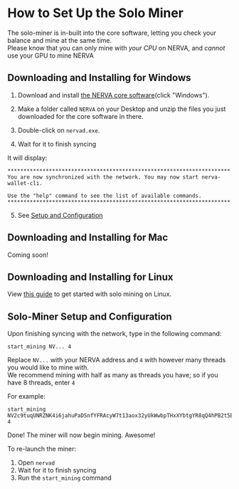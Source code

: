 # How to Set Up the Solo Miner

The solo-miner is in-built into the core software, letting you check your balance and mine at the same time.  
Please know that you can only mine with *your CPU* on NERVA, and *cannot* use your GPU to mine NERVA

## Downloading and Installing for Windows

1. Download and install [the NERVA core software](https://getnerva.org/#downloads)(click "Windows").

2. Make a folder called `NERVA` on your Desktop and unzip the files you just downloaded for the core software in there.

3. Double-click on `nervad.exe`.

4. Wait for it to finish syncing

It will display:

```
**********************************************************************
You are now synchronized with the network. You may now start nerva-wallet-cli.

Use the "help" command to see the list of available commands.
**********************************************************************
```

5. See [Setup and Configuration](#setup-and-config)

## Downloading and Installing for Mac

Coming soon!

## Downloading and Installing for Linux

View [this guide](../Solo-Miner-Linux-Guide) to get started with solo mining on Linux.

## Solo-Miner Setup and Configuration<a name="setup-and-config"></a>

Upon finishing syncing with the network, type in the following command:

```
start_mining NV... 4
```
Replace `NV...` with your NERVA address and `4` with however many threads you would like to mine with.  
We recommend mining with half as many as threads you have; so if you have 8 threads, enter `4`

For example:

```
start_mining NV2c9tuqUNRZNK4i6jahuPaDSnfYFRAcyW7t13aox32yUkWwbpTHxXYbtgYR8qQ4hPB2t5EqJZwt7fS1kyHvrHap1GrFt6fM8 4
```

Done! The miner will now begin mining. Awesome!

To re-launch the miner:  
1. Open `nervad`
2. Wait for it to finish syncing
3. Run the `start_mining` command